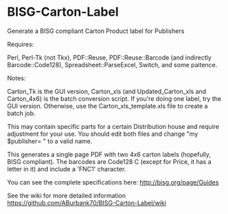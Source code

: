 # BISG-Carton-Label
Generate a BISG compliant Carton Product label for Publishers

Requires: 

 Perl, Perl-Tk (not Tkx), PDF::Reuse, PDF::Reuse::Barcode (and indirectly Barcode::Code128), Spreadsheet::ParseExcel, Switch, and some paitence.
 
Notes:

   Carton_Tk is the GUI version, Carton_xls (and Updated_Carton_xls and Carton_4x6) is the batch conversion script.  If you're doing one label, try the GUI version.  Otherwise, use the Carton_xls_template.xls file to create a batch job.
   
This may contain specific parts for a certain Distribution house and require adjustment for your use.  You should edit both files and change "my $publisher= " to a valid name.
 
This generates a single page PDF with two 4x6 carton labels (hopefully, BISG compliant).  The barcodes are Code128 C (except for Price, it has a letter in it) and include a 'FNC1' character.

You can see the complete specifications here: http://bisg.org/page/Guides

See the wiki for more detailed information https://github.com/ABurbank70/BISG-Carton-Label/wiki
